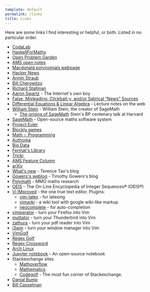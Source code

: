 ```yaml
---
template: default
permalink: /links
title: Links
---
```

Here are some links I find interesting or helpful, or both. Listed in no particular order.

-   [CodaLab](https://competitions.codalab.org/competitions/)
-   [HaskellForMaths](https://haskellformaths.blogspot.com/)
-   [Open Problem Garden](http://www.openproblemgarden.org/)
-   [AMS open notes](http://www.ams.org/open-math-notes)
-   [Macdonald polynomials webpage](http://garsia.math.yorku.ca/MPWP/)
-   [Hacker News](https://news.ycombinator.com/)
-   [Armin Straub](http://arminstraub.com/)
-   [Bill Cherowitzo](http://www-math.ucdenver.edu/~wcherowi/)
-   [Richard Stallman](https://stallman.org/)
-   [Aaron Swartz](http://www.aaronsw.com/) - The Internet's own boy
-   [False, Misleading, Clickbait-y, and/or Satirical “News” Sources](https://docs.google.com/document/d/10eA5-mCZLSS4MQY5QGb5ewC3VAL6pLkT53V_81ZyitM/preview)
-   [Differential Equations & Linear Algebra](http://www.math.utah.edu/~jasonu/deala/) - Lecture notes on the web
-   [William Stein](http://wstein.org/) - William Stein, the creator of SageMath
    -   [The origins of SageMath](http://wstein.org/talks/2016-06-sage-bp/) Stein's BP centenary talk at Harvard
-   [SageMath](http://www.sagemath.org/) - Open-source maths software system   
-   [Project Euler](https://projecteuler.net/)
-   [Blockly games](https://blockly-games.appspot.com/about?lang=en)
-   [Math ∩ Programming](https://jeremykun.com/)
-   [Authorea](https://www.authorea.com/)
-   [Big Data](http://bigdata.show)
-   [Fermat's Library](http://fermatslibrary.com/)
-   [Tricki](http://www.tricki.org/)
-   [AMS Feature Column](http://www.ams.org/samplings/feature-column/fc-current.cgi)
-   [arXiv](https://arxiv.org)
-   [What's new](https://terrytao.wordpress.com/) - Terence Tao's blog
-   [Gowers's weblog](https://gowers.wordpress.com/) - Timothy Gowers's blog
-   [Polymath](http://michaelnielsen.org/polymath1/index.php?title=Main_Page) - MMO maths research
-   [OEIS](https://oeis.org/) - The On-Line Encyclopedia of Integer Sequences® (OEIS®)
-   [Vi IMproved](http://www.vim.org) - the one true text editor.
    Plugins:
    -   [vim-latex](http://vim-latex.sourceforge.net/) - for latexing
    -   [vimwiki](https://code.google.com/p/vimwiki/) - a wiki tool with google wiki-like markup
    -   [neocomplete](https://github.com/Shougo/neocomplete.vim) - for auto-completion
-   [vimperator](http://www.vimperator.org/vimperator) - turn your Firefox into Vim
-   [muttator](http://www.vimperator.org/muttator) - turn your Thunderbird into Vim
-   [zathura](http://pwmt.org/projects/zathura/) - turn your pdf reader into Vim
-   [i3wm](https://i3wm.org/) - turn your window manager into Vim
-   [VimGolf](http://www.vimgolf.com/) 
-   [Regex Golf](http://regex.alf.nu/) 
-   [Regex Crossword](http://regexcrossword.com/) 
-   [Arch Linux](http://archlinux.org) 
-   [Jupyter notebook](https://jupyter.org/) - An open-source notebook
-   Stackexchange sites
    -   [Mathoverflow](https://mathoverflow.net/)
    -   [Mathematics](https://math.stackexchange.com/)
    -   [Codegolf](https://codegolf.stackexchange.com/) - The most fun corner of Stackexchange.
-   [Danial Bump](http://math.stanford.edu/~bump/)
-   [Bill Casselman](http://www.math.ubc.ca/~cass/)
